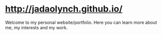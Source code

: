 # http://jadaolynch.github.io/

Welcome to my personal website/portfolio. Here you can learn more about me, my interests and my work.
